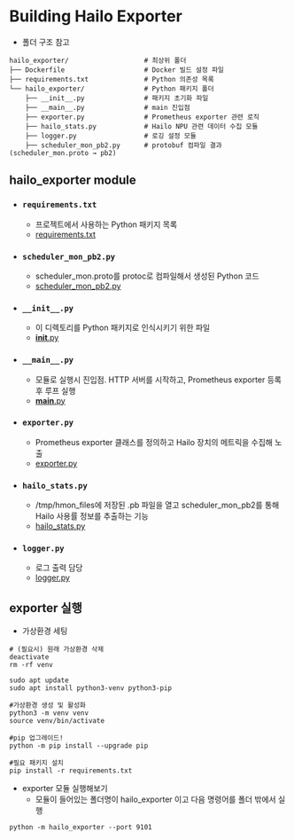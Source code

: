 # Building Hailo Exporter
- 폴더 구조 참고
```
hailo_exporter/                   # 최상위 폴더
├── Dockerfile                    # Docker 빌드 설정 파일
├── requirements.txt              # Python 의존성 목록
└── hailo_exporter/               # Python 패키지 폴더
    ├── __init__.py               # 패키지 초기화 파일
    ├── __main__.py               # main 진입점
    ├── exporter.py               # Prometheus exporter 관련 로직
    ├── hailo_stats.py            # Hailo NPU 관련 데이터 수집 모듈
    ├── logger.py                 # 로깅 설정 모듈
    ├── scheduler_mon_pb2.py      # protobuf 컴파일 결과 (scheduler_mon.proto → pb2)
```

## hailo_exporter module

- ### `requirements.txt`
  - 프로젝트에서 사용하는 Python 패키지 목록
  - [requirements.txt](https://github.com/jiiihwan/hailo_exporter/blob/main/hailo_exporter/requirements.txt)

- ### `scheduler_mon_pb2.py`
  - scheduler_mon.proto를 protoc로 컴파일해서 생성된 Python 코드
  - [scheduler_mon_pb2.py](https://github.com/jiiihwan/hailo_exporter/blob/main/hailo_exporter/hailo_exporter/scheduler_mon_pb2.py)

- ### `__init__.py`
  - 이 디렉토리를 Python 패키지로 인식시키기 위한 파일
  - [__init__.py](https://github.com/jiiihwan/hailo_exporter/blob/main/hailo_exporter/hailo_exporter/__init__.py)

- ### `__main__.py`
  - 모듈로 실행시 진입점. HTTP 서버를 시작하고, Prometheus exporter 등록 후 루프 실행
  - [__main__.py](https://github.com/jiiihwan/hailo_exporter/blob/main/hailo_exporter/hailo_exporter/__main__.py)

- ### `exporter.py`
  - Prometheus exporter 클래스를 정의하고 Hailo 장치의 메트릭을 수집해 노출
  - [exporter.py](https://github.com/jiiihwan/hailo_exporter/blob/main/hailo_exporter/hailo_exporter/exporter.py)

- ### `hailo_stats.py`
  - /tmp/hmon_files에 저장된 .pb 파일을 열고 scheduler_mon_pb2를 통해 Hailo 사용률 정보를 추출하는 기능
  - [hailo_stats.py](https://github.com/jiiihwan/hailo_exporter/blob/main/hailo_exporter/hailo_exporter/hailo_stats.py)

- ### `logger.py `
  - 로그 출력 담당
  - [logger.py](https://github.com/jiiihwan/hailo_exporter/blob/main/hailo_exporter/hailo_exporter/logger.py)

## exporter 실행
- 가상환경 세팅
```
# (필요시) 원래 가상환경 삭제
deactivate
rm -rf venv

sudo apt update
sudo apt install python3-venv python3-pip

#가상환경 생성 및 활성화
python3 -m venv venv
source venv/bin/activate

#pip 업그레이드!
python -m pip install --upgrade pip

#필요 패키지 설치
pip install -r requirements.txt
```

- exporter 모듈 실행해보기    
    - 모듈이 들어있는 폴더명이 hailo_exporter 이고 다음 명령어를 폴더 밖에서 실행 
```
python -m hailo_exporter --port 9101
```

